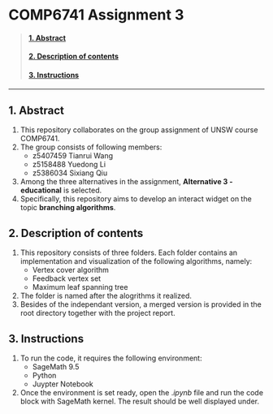 # COMP6741 Assignment 3
>[<h4>1. Abstract</h4>](#abstract)
 [<h4>2. Description of contents</h4>](#description)
 [<h4>3. Instructions</h4>](#instructions)

---
<h2 id = "abstract">1. Abstract</h2>

1. This repository collaborates on the group assignment of UNSW course COMP6741.
2. The group consists of following members:
    - z5407459  Tianrui Wang  
    - z5158488  Yuedong Li  
    - z5386034  Sixiang Qiu
3. Among the three alternatives in the assignment, **Alternative 3 - educational** is selected.
4. Specifically, this repository aims to develop an interact widget on the topic **branching algorithms**.

<h2 id = "description">2. Description of contents</h2>

1. This repository consists of three folders. Each folder contains an implementation and visualization of the following algorithms, namely:
    - Vertex cover algorithm
    - Feedback vertex set
    - Maximum leaf spanning tree
2. The folder is named after the alogrithms it realized.
3. Besides of the independant version, a merged version is provided in the root directory together with the project report.

<h2 id = "instructions">3. Instructions</h2>

1. To run the code, it requires the following environment:
    - SageMath 9.5
    - Python
    - Juypter Notebook
2. Once the environment is set ready, open the .*ipynb* file and run the code block with SageMath kernel. The result should be well displayed under.